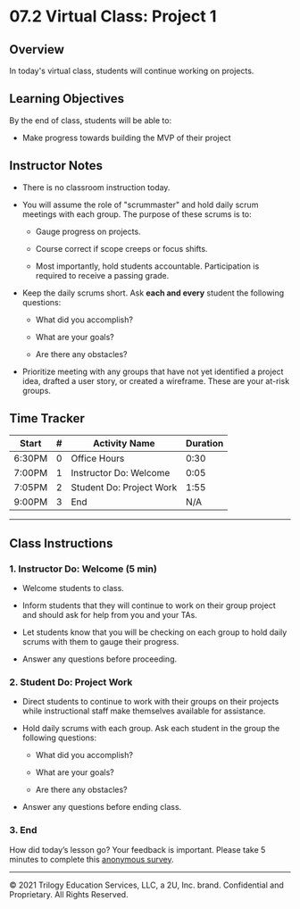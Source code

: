 # 07.2 Virtual Class: Project 1

## Overview

In today's virtual class, students will continue working on projects.

## Learning Objectives

By the end of class, students will be able to:

* Make progress towards building the MVP of their project

## Instructor Notes

* There is no classroom instruction today.

* You will assume the role of "scrummaster" and hold daily scrum meetings with each group. The purpose of these scrums is to:

	* Gauge progress on projects.

	* Course correct if scope creeps or focus shifts.

	* Most importantly, hold students accountable. Participation is required to receive a passing grade.

* Keep the daily scrums short. Ask **each and every** student the following questions:

	* What did you accomplish?

	* What are your goals?

	* Are there any obstacles?

* Prioritize meeting with any groups that have not yet identified a project idea, drafted a user story, or created a wireframe. These are your at-risk groups.

## Time Tracker

| Start  | #   | Activity Name                | Duration |
| ------ | --- | ---------------------------- | -------- |
| 6:30PM | 0   | Office Hours                 | 0:30     |
| 7:00PM | 1   | Instructor Do: Welcome       | 0:05     |
| 7:05PM | 2   | Student Do: Project Work     | 1:55     |
| 9:00PM | 3   | End                          | N/A      |

---

## Class Instructions

### 1. Instructor Do: Welcome (5 min)

* Welcome students to class.

* Inform students that they will continue to work on their group project and should ask for help from you and your TAs.

* Let students know that you will be checking on each group to hold daily scrums with them to gauge their progress.

* Answer any questions before proceeding.

### 2. Student Do: Project Work

* Direct students to continue to work with their groups on their projects while instructional staff make themselves available for assistance.

* Hold daily scrums with each group. Ask each student in the group the following questions:

	* What did you accomplish?

	* What are your goals?

	* Are there any obstacles?

* Answer any questions before ending class.

### 3. End

How did today’s lesson go? Your feedback is important. Please take 5 minutes to complete this [anonymous survey](https://forms.gle/3LozVjherGH83aG17).

---
© 2021 Trilogy Education Services, LLC, a 2U, Inc. brand. Confidential and Proprietary. All Rights Reserved.
